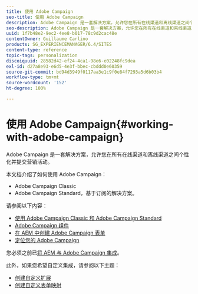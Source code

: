 ```yaml
---
title: 使用 Adobe Campaign
seo-title: 使用 Adobe Campaign
description: Adobe Campaign 是一套解决方案，允许您在所有在线渠道和离线渠道之间个性化并提交营销活动
seo-description: Adobe Campaign 是一套解决方案，允许您在所有在线渠道和离线渠道之间个性化并提交营销活动
uuid: 1f7b48e2-9ec2-4ee8-b017-78c9d2cac48e
contentOwner: Guillaume Carlino
products: SG_EXPERIENCEMANAGER/6.4/SITES
content-type: reference
topic-tags: personalization
discoiquuid: 28582d42-ef24-4ca1-98e6-e02248fc9dea
exl-id: d27a8e93-e6d5-4e3f-bbec-cbddd0e60359
source-git-commit: bd94d3949f0117aa3e1c9f0e84f7293a5d6b03b4
workflow-type: tm+mt
source-wordcount: '152'
ht-degree: 100%

---
```


# 使用 Adobe Campaign{#working-with-adobe-campaign}

Adobe Campaign 是一套解决方案，允许您在所有在线渠道和离线渠道之间个性化并提交营销活动。

本文档介绍了如何使用 Adobe Campaign：

* Adobe Campaign Classic
* Adobe Campaign Standard，基于订阅的解决方案。

请参阅以下内容：

* [使用 Adobe Campaign Classic 和 Adobe Campaign Standard](/help/sites-authoring/campaign.md)
* [Adobe Campaign 组件](/help/sites-authoring/adobe-campaign-components.md)
* [在 AEM 中创建 Adobe Campaign 表单](/help/sites-authoring/adobe-campaign-forms.md)
* [定位您的 Adobe Campaign](/help/sites-authoring/target-adobe-campaign.md)

您必须之前已[将 AEM 与 Adobe Campaign 集成](/help/sites-administering/campaign.md)。

此外，如果您希望自定义集成，请参阅以下主题：

* [创建自定义扩展](/help/sites-developing/extending-campaign-extensions.md)
* [创建自定义表单映射](/help/sites-developing/extending-campaign-form-mapping.md)
